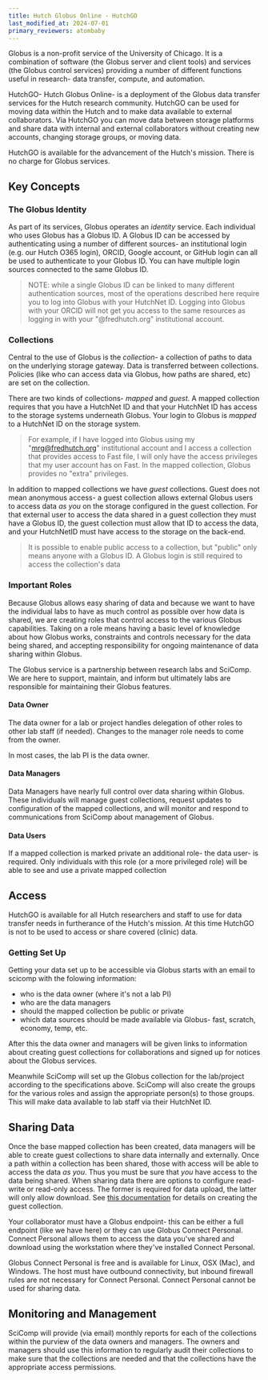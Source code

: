 ```yaml
---
title: Hutch Globus Online - HutchGO
last_modified_at: 2024-07-01
primary_reviewers: atombaby
---
```


Globus is a non-profit service of the University of Chicago.  It is a combination of software (the Globus server and client tools) and services (the Globus control services) providing a number of different functions useful in research- data transfer, compute, and automation.

HutchGO- Hutch Globus Online- is a deployment of the Globus data transfer services for the Hutch research community. HutchGO can be used for moving data within the Hutch and to make data available to external collaborators.  Via HutchGO you can move data between storage platforms and share data with internal and external collaborators without creating new accounts, changing storage groups, or moving data.

HutchGO is available for the advancement of the Hutch's mission.  There is no charge for Globus services.

## Key Concepts

### The Globus Identity

As part of its services, Globus operates an _identity_ service.  Each individual who uses Globus has a Globus ID.  A Globus ID can be accessed by authenticating using a number of different sources- an institutional login (e.g. our Hutch O365 login), ORCID, Google account, or GitHub login can all be used to authenticate to your Globus ID.  You can have multiple login sources connected to the same Globus ID.

> NOTE: while a single Globus ID can be linked to many different authentication sources, most of the operations described here require you to log into Globus with your HutchNet ID.  Logging into Globus with your ORCID will not get you access to the same resources as logging in with your "@fredhutch.org" institutional account.

### Collections 

Central to the use of Globus is the _collection_- a collection of paths to data on the underlying storage gateway. Data is transferred between collections.  Policies (like who can access data via Globus, how paths are shared, etc) are set on the collection.

There are two kinds of collections- _mapped_ and _guest_.  A mapped collection requires that you have a HutchNet ID and that your HutchNet ID has access to the storage systems underneath Globus.  Your login to Globus is _mapped_ to a HutchNet ID on the storage system.

> For example, if I have logged into Globus using my "mrg@fredhutch.org" institutional account and I access a collection that provides access to Fast file, I will only have the access privileges that my user account has on Fast.  In the mapped collection, Globus provides no "extra" privileges.

In addition to mapped collections we have _guest_ collections.  Guest does not mean anonymous access- a guest collection allows external Globus users to access data _as you_ on the storage configured in the guest collection.  For that external user to access the data shared in a guest collection they must have a Globus ID, the guest collection must allow that ID to access the data, and your HutchNetID must have access to the storage on the back-end.

> It is possible to enable public access to a collection, but "public" only means anyone with a Globus ID.  A Globus login is still required to access the collection's data

### Important Roles

Because Globus allows easy sharing of data and because we want to have the individual labs to have as much control as possible over how data is shared,  we are creating roles that control access to the various Globus capabilities.  Taking on a role means having a basic level of knowledge about how Globus works, constraints and controls necessary for the data being shared, and accepting responsibility for ongoing maintenance of data sharing within Globus.

The Globus service is a partnership between research labs and SciComp.  We are here to support, maintain, and inform but ultimately labs are responsible for maintaining their Globus features.

#### Data Owner

The data owner for a lab or project handles delegation of other roles to other lab staff (if needed).  Changes to the manager role needs to come from the owner.

In most cases, the lab PI is the data owner.

#### Data Managers

Data Managers have nearly full control over data sharing within Globus.  These individuals will manage guest collections, request updates to configuration of the mapped collections, and will monitor and respond to communications from SciComp about management of Globus.

#### Data Users

If a mapped collection is marked private an additional role- the data user- is required.  Only individuals with this role (or a more privileged role) will be able to see and use a private mapped collection

## Access

HutchGO is available for all Hutch researchers and staff to use for data transfer needs in furtherance of the Hutch's mission. At this time HutchGO is not to be used to access or share covered (clinic) data.

### Getting Set Up

Getting your data set up to be accessible via Globus starts with an email to scicomp with the folowing information:

 - who is the data owner (where it's not a lab PI)
 - who are the data managers
 - should the mapped collection be public or private
 - which data sources should be made available via Globus- fast, scratch, economy, temp, etc.

After this the data owner and managers will be given links to information about creating guest collections for collaborations and signed up for notices about the Globus services.

Meanwhile SciComp will set up the Globus collection for the lab/project according to the specifications above.  SciComp will also create the groups for the various roles and assign the appropriate person(s) to those groups.  This will make data available to lab staff via their HutchNet ID.

## Sharing Data

Once the base mapped collection has been created, data managers will be able to create guest collections to share data internally and externally.  Once a path within a collection has been shared, those with access will be able to access the data _as you_.  Thus you must be sure that _you_ have access to the data being shared.  When sharing data there are options to configure read-write or read-only access.  The former is required for data upload, the latter will only allow download.  See [this documentation](/scicomputing/hutchgo_guest_collection) for details on creating the guest collection.

Your collaborator must have a Globus endpoint- this can be either a full endpoint (like we have here) or they can use Globus Connect Personal.  Connect Personal allows them to access the data you've shared and download using the workstation where they've installed Connect Personal.

Globus Connect Personal is free and is available for Linux, OSX (Mac), and Windows. The host must have outbound connectivity, but inbound firewall rules are not necessary for Connect Personal.  Connect Personal cannot be used for sharing data.


## Monitoring and Management

SciComp will provide (via email) monthly reports for each of the collections within the purview of the data owners and managers.  The owners and managers should use this information to regularly audit their collections to make sure that the collections are needed and that the collections have the appropriate access permissions.


